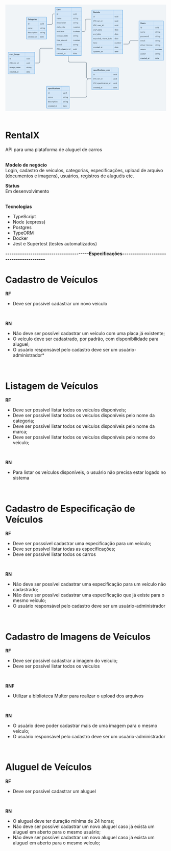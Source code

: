 ![landingPage](diagrama2.png)
</br>
</br>

# RentalX
API para uma plataforma de aluguel de carros 
</br></br>

**Modelo de negócio** </br>
Login, cadastro de veículos, categorias, especificações, upload de arquivo (documentos e imagens), usuários, registros de aluguéis etc.

**Status** </br>
Em desenvolvimento 
</br>
</br>

**Tecnologias**</br>
- TypeScript
- Node (express)
- Postgres
- TypeORM
- Docker
- Jest e Supertest (testes automatizados)</br>

**----------------------------------------Especificações----------------------------------------**</br>
# Cadastro de Veículos
**RF**</br>
- Deve ser possível cadastrar um novo veículo
</br>

**RN**</br>
- Não deve ser possível cadastrar um veículo com uma placa já existente;
- O veículo deve ser cadastrado, por padrão, com disponibilidade para aluguel; 
- O usuário responsável pelo cadastro deve ser um usuário-administrador*
</br>

# Listagem de Veículos
**RF**</br>
- Deve ser possível listar todos os veículos disponíveis;
- Deve ser possível listar todos os veículos disponíveis pelo nome da categoria;
- Deve ser possível listar todos os veículos disponíveis pelo nome da marca;
- Deve ser possível listar todos os veículos disponíveis pelo nome do veículo;
</br>

**RN**
- Para listar os veículos disponíveis, o usuário não precisa estar logado no sistema
</br>

# Cadastro de Especificação de Veículos
**RF**</br>
- Deve ser posssível cadastrar uma especificação para um veículo;
- Deve ser possível listar todas as especificações; 
- Deve ser possível listar todos os carros
</br>

**RN**</br>
- Não deve ser possível cadastrar uma especificação para um veículo não cadastrado;
- Não deve ser possível cadastrar uma especificação que já existe para o mesmo veículo;
- O usuário responsável pelo cadastro deve ser um usuário-administrador
</br>

# Cadastro de Imagens de Veículos 
**RF**</br>
- Deve ser possível cadastrar a imagem do veículo;
- Deve ser possível listar todos os veículos
</br>

**RNF**</br>
- Utilizar a biblioteca Multer para realizar o upload dos arquivos
</br>

**RN**</br>
- O usuário deve poder cadastrar mais de uma imagem para o mesmo veículo;
- O usuário responsável pelo cadastro deve ser um usuário-administrador
</br>

# Aluguel de Veículos
**RF**</br>
- Deve ser possível cadastrar um aluguel
</br>

**RN**</br>
- O aluguel deve ter duração mínima de 24 horas;
- Não deve ser possível cadastrar um novo aluguel caso já exista um aluguel em aberto para o mesmo usuário;
- Não deve ser possível cadastrar um novo aluguel caso já exista um aluguel em aberto para o mesmo veículo;


